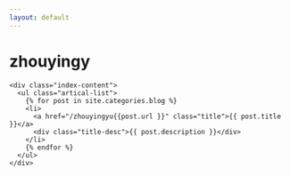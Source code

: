 ```yaml
---
layout: default
---
```


<body>
  <div class="index-wrapper">
    <div class="aside">
      <div class="info-card">
        <h1>zhouyingy</h1>
      </div>
      <div id="particles-js"></div>
    </div>

    <div class="index-content">
      <ul class="artical-list">
        {% for post in site.categories.blog %}
        <li>
          <a href="/zhouyingyu{{post.url }}" class="title">{{ post.title }}</a>
          <div class="title-desc">{{ post.description }}</div>
        </li>
        {% endfor %}
      </ul>
    </div>
  </div>
</body>
